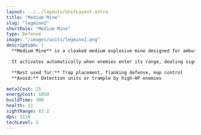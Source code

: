 ```yaml
---
layout: ../../layouts/UnitLayout.astro
title: "Medium Mine"
slug: "legmine2"
shortRole: "Medium Mine"
type: Defense
image: "/images/units/legmine2.png"
description: |
  **Medium Mine** is a cloaked medium explosive mine designed for ambush and area denial. With a moderate metal and energy cost, it provides a stealthy way to protect flanks or delay enemy advances.

  It activates automatically when enemies enter its range, dealing significant damage through detonation. Best used in choke points or hidden along common paths of enemy movement.

  **Best used for:** Trap placement, flanking defense, map control  
  **Avoid:** Detection units or trample by high-HP enemies

metalCost: 25
energyCost: 1050
buildTime: 300
health: 11
sightRange: 83.2
dps: 1110
techLevel: 1
---
```

